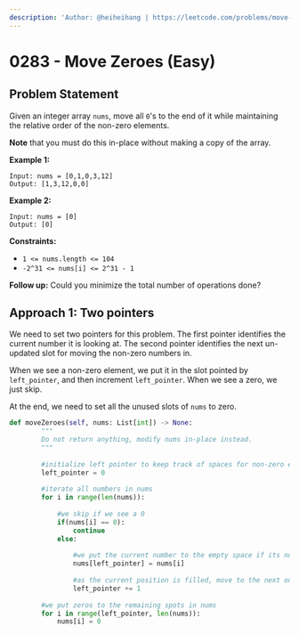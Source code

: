 ```yaml
---
description: 'Author: @heiheihang | https://leetcode.com/problems/move-zeroes/'
---
```


# 0283 - Move Zeroes (Easy)

## Problem Statement

Given an integer array `nums`, move all `0`'s to the end of it while maintaining the relative order of the non-zero elements.

**Note** that you must do this in-place without making a copy of the array.

**Example 1:**

```
Input: nums = [0,1,0,3,12]
Output: [1,3,12,0,0]
```

**Example 2:**

```
Input: nums = [0]
Output: [0]
```

**Constraints:**

* `1 <= nums.length <= 104`
* `-2^31 <= nums[i] <= 2^31 - 1`

**Follow up:** Could you minimize the total number of operations done?

## Approach 1: Two pointers

We need to set two pointers for this problem. The first pointer identifies the current number it is looking at. The second pointer identifies the next un-updated slot for moving the non-zero numbers in.&#x20;

When we see a non-zero element, we put it in the slot pointed by `left_pointer`, and then increment `left_pointer`. When we see a zero, we just skip.

At the end, we need to set all the unused slots of `nums` to zero.&#x20;

```python
def moveZeroes(self, nums: List[int]) -> None:
        """
        Do not return anything, modify nums in-place instead.
        """
        
        #initialize left pointer to keep track of spaces for non-zero elements
        left_pointer = 0
        
        #iterate all numbers in nums
        for i in range(len(nums)):
            
            #we skip if we see a 0
            if(nums[i] == 0):
                continue
            else:
                
                #we put the current number to the empty space if its non-zero
                nums[left_pointer] = nums[i]
                
                #as the current position is filled, move to the next one
                left_pointer += 1
        
        #we put zeros to the remaining spots in nums
        for i in range(left_pointer, len(nums)):
            nums[i] = 0
            
```
